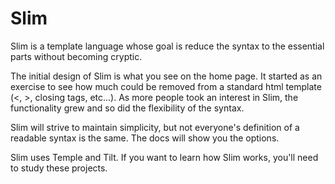 # Slim

Slim is a template language whose goal is reduce the syntax to the essential parts without becoming cryptic.

The initial design of Slim is what you see on the home page. It started as an exercise to see how much could be removed from a standard html template (<, >, closing tags, etc...). As more people took an interest in Slim, the functionality grew and so did the flexibility of the syntax.

Slim will strive to maintain simplicity, but not everyone's definition of a readable syntax is the same. The docs will show you the options.

Slim uses Temple and Tilt. If you want to learn how Slim works, you'll need to study these projects.